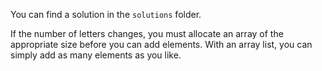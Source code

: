 You can find a solution in the `solutions` folder.

If the number of letters changes, you must allocate an array of the appropriate size before you can add elements. With an array list, you can simply add as many elements as you like.